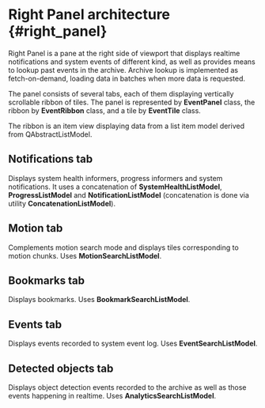# Right Panel architecture {#right_panel}

Right Panel is a pane at the right side of viewport that displays realtime notifications and 
system events of different kind, as well as provides means to lookup past events in the archive. 
Archive lookup is implemented as fetch-on-demand, loading data in batches when more data 
is requested.

The panel consists of several tabs, each of them displaying vertically scrollable ribbon of tiles.
The panel is represented by **EventPanel** class, the ribbon by **EventRibbon** class, and a tile
by **EventTile** class.

The ribbon is an item view displaying data from a list item model derived from QAbstractListModel.

## Notifications tab
Displays system health informers, progress informers and system notifications.
It uses a concatenation of **SystemHealthListModel**, **ProgressListModel** and 
**NotificationListModel** (concatenation is done via utility **ConcatenationListModel**).

## Motion tab
Complements motion search mode and displays tiles corresponding to motion chunks. 
Uses **MotionSearchListModel**.

## Bookmarks tab

Displays bookmarks. Uses **BookmarkSearchListModel**.

## Events tab

Displays events recorded to system event log. Uses **EventSearchListModel**.

## Detected objects tab

Displays object detection events recorded to the archive as well as those events happening 
in realtime. Uses **AnalyticsSearchListModel**.

